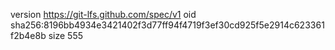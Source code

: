 version https://git-lfs.github.com/spec/v1
oid sha256:8196bb4934e3421402f3d77ff94f4719f3ef30cd925f5e2914c623361f2b4e8b
size 555
